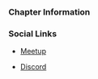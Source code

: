 ### Chapter Information

### Social Links

* [Meetup](https://www.meetup.com/meetup-group-mrogmpnt/)

* [Discord](https://discord.gg/J3WUmK3wPK)
